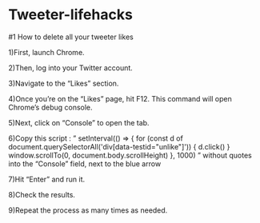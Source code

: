 # Tweeter-lifehacks


#1 How to delete all your tweeter likes

  1)First, launch Chrome.
  
  2)Then, log into your Twitter account.
  
  3)Navigate to the “Likes” section.
  
  4)Once you’re on the “Likes” page, hit F12. This command will open Chrome’s debug console.
  
  5)Next, click on “Console” to open the tab.
  
  6)Copy this script : ” setInterval(() => { for (const d of document.querySelectorAll('div[data-testid="unlike"]')) { d.click() } window.scrollTo(0, document.body.scrollHeight) }, 1000) ” without quotes into the “Console” field, next to the blue arrow
  
  7)Hit “Enter” and run it.
  
  8)Check the results.
  
  9)Repeat the process as many times as needed.
